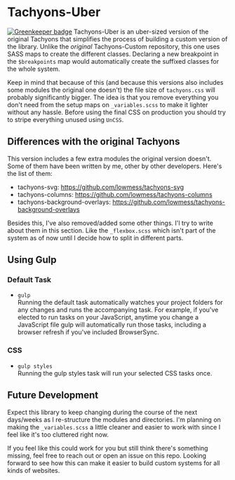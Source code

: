 # Tachyons-Uber

[![Greenkeeper badge](https://badges.greenkeeper.io/hacknug/tachyons-uber.svg)](https://greenkeeper.io/)
Tachyons-Uber is an uber-sized version of the original Tachyons that simplifies the process of building a custom version of the library. Unlike the _original_ Tachyons-Custom repository, this one uses SASS maps to create the different classes. Declaring a new breakpoint in the `$breakpoints` map would automatically create the suffixed classes for the whole system.

Keep in mind that because of this (and because this versions also includes some modules the original one doesn't) the file size of `tachyons.css` will probably significantly bigger. The idea is that you remove everything you don't need from the setup maps on `_variables.scss` to make it lighter without any hassle. Before using the final CSS on production you should try to stripe everything unused using `UnCSS`.

## Differences with the original Tachyons
This version includes a few extra modules the original version doesn't. Some of them have been written by me, other by other developers. Here's the list of them:
- tachyons-svg: https://github.com/lowmess/tachyons-svg
- tachyons-columns: https://github.com/lowmess/tachyons-columns
- tachyons-background-overlays: https://github.com/lowmess/tachyons-background-overlays

Besides this, I've also removed/added some other things. I'l try to write about them in this section. Like the `_flexbox.scss` which isn't part of the system as of now until I decide how to split in different parts.

## Using Gulp
### Default Task
- `gulp`  
  Running the default task automatically watches your project folders for any changes and runs the accompanying task. For example, if you've elected to run tasks on your JavaScript, anytime you change a JavaScript file gulp will automatically run those tasks, including a browser refresh if you've included BrowserSync.

### CSS
- `gulp styles`  
  Running the gulp styles task will run your selected CSS tasks once.

## Future Development
Expect this library to keep changing during the course of the next days/weeks as I re-structure the modules and directories. I'm planning on making the `_variables.scss` a little cleaner and easier to work with since I feel like it's too cluttered right now.

If you feel like this could work for you but still think there's something missing, feel free to reach out or open an issue on this repo. Looking forward to see how this can make it easier to build custom systems for all kinds of websites.
